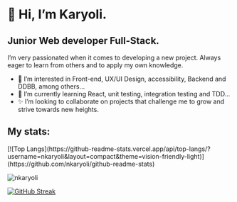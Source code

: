 # 👋 Hi, I’m Karyoli.
 ## Junior Web developer Full-Stack.
 I’m very passionated when it comes to developing a new project. Always eager to learn from others and to apply my own knowledge.
- 👀 I’m interested in Front-end, UX/UI Design, accessibility, Backend and DDBB, among others...
- 🌱 I’m currently learning React, unit testing, integration testing and TDD...
- ✨ I’m looking to collaborate on projects that challenge me to grow and strive towards new heights.

## My stats:
<p>[![Top Langs](https://github-readme-stats.vercel.app/api/top-langs/?username=nkaryoli&layout=compact&theme=vision-friendly-light)](https://github.com/nkaryoli/github-readme-stats)</p>
<img align="center" src="https://github-readme-stats.vercel.app/api?username=nkaryoli&show_icons=true&locale=en" alt="nkaryoli" />

[![GitHub Streak](http://github-readme-streak-stats.herokuapp.com?user=nkaryoli&theme=light&background=ffffff)](https://git.io/streak-stats)
